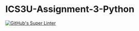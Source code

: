 # ICS3U-Assignment-3-Python

[![GitHub's Super Linter](https://github.com/ICS3U-Assignment-3-Python/workflows/GitHub's%20Super%20Linter/badge.svg)](https://github.com/ICS3U-Assignment-3-Python/actions)
